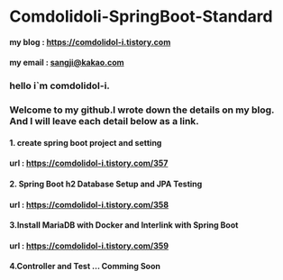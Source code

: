 # Comdolidoli-SpringBoot-Standard

#### my blog : https://comdolidol-i.tistory.com
#### my email : sangji@kakao.com

### hello i`m comdolidol-i.<br>
### Welcome to my github.I wrote down the details on my blog. And I will leave each detail below as a link.<br>

#### 1. create spring boot project and setting 
#### url : https://comdolidol-i.tistory.com/357 

#### 2. Spring Boot h2 Database Setup and JPA Testing 
#### url : https://comdolidol-i.tistory.com/358 

#### 3.Install MariaDB with Docker and Interlink with Spring Boot 
#### url : https://comdolidol-i.tistory.com/359 


#### 4.Controller and Test ... Comming Soon
